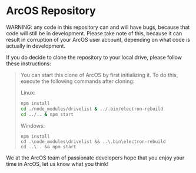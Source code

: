 # ArcOS Repository

WARNING: any code in this repository can and will have bugs, because that code will still be in development. Please take note of this, because it can result in corruption of your ArcOS user account, depending on what code is actually in development.

If you do decide to clone the repository to your local drive, please follow these instructions:

> You can start this clone of ArcOS by first initializing it. To do this, execute the following commands after cloning:
> 
> Linux:
> ```bash
> npm install
> cd ./node_modules/drivelist & ../.bin/electron-rebuild
> cd ../.. & npm start
> ```
> 
> Windows:
> ```batch
> npm install
> cd .\node_modules\drivelist && ..\.bin\electron-rebuild
> cd ..\.. && npm start
> ```

We at the ArcOS team of passionate developers hope that you enjoy your time in ArcOS, let us know what you think!
